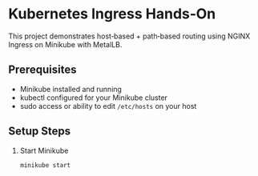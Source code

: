 # Kubernetes Ingress Hands‑On  
This project demonstrates host‑based + path‑based routing using NGINX Ingress on Minikube with MetalLB.

## Prerequisites  
- Minikube installed and running  
- kubectl configured for your Minikube cluster  
- sudo access or ability to edit `/etc/hosts` on your host  

## Setup Steps  
1. Start Minikube  
   ```bash  
   minikube start  
